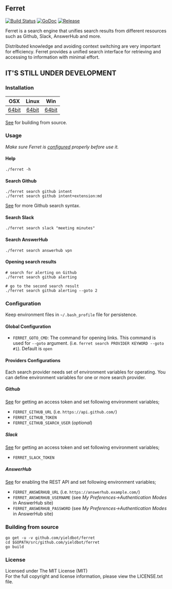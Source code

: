 ## Ferret

[![Build Status][travis-image]][travis-url] [![GoDoc][godoc-image]][godoc-url] [![Release][release-image]][release-url]

Ferret is a search engine that unifies search results from different resources
such as Github, Slack, AnswerHub and more.

Distributed knowledge and avoiding context switching are very important for
efficiency. Ferret provides a unified search interface for retrieving and
accessing to information with minimal effort.

## IT'S STILL UNDER DEVELOPMENT


### Installation

| OSX | Linux | Win |
|:---:|:---:|:---:|
| [64bit][download-darwin-amd64-url] | [64bit][download-linux-amd64-url] | [64bit][download-windows-amd64-url] |

[See](#building-from-source) for building from source.


### Usage

_Make sure Ferret is [configured](#configuration) properly before use it._

#### Help

```
./ferret -h
```

#### Search Github

```
./ferret search github intent
./ferret search github intent+extension:md
```

[See](https://developer.github.com/v3/search/) for more Github search syntax.

#### Search Slack

```
./ferret search slack "meeting minutes"
```

#### Search AnswerHub

```
./ferret search answerhub vpn
```

#### Opening search results

```
# search for alerting on Github
./ferret search github alerting

# go to the second search result
./ferret search github alerting --goto 2
```


### Configuration

Keep environment files in `~/.bash_profile` file for persistence.

#### Global Configuration

- `FERRET_GOTO_CMD`:
  The command for opening links. This command is used for `--goto` argument. 
  (i.e. `ferret search PROVIDER KEYWORD --goto #1`). Default is `open`

#### Providers Configurations

Each search provider needs set of environment variables for operating. You can 
define environment variables for one or more search provider.

##### Github

  [See](https://help.github.com/articles/creating-an-access-token-for-command-line-use/)
  for getting an access token and set following environment variables;

  * `FERRET_GITHUB_URL` (i.e. `https://api.github.com/`)
  * `FERRET_GITHUB_TOKEN`
  * `FERRET_GITHUB_SEARCH_USER` (*optional*)

##### Slack

  [See](https://api.slack.com/docs/oauth-test-tokens?team_id=T025F5Q7Y)
  for getting an access token and set following environment variables;

  * `FERRET_SLACK_TOKEN`

##### AnswerHub

  [See](http://docs.answerhub.com/articles/1444/how-to-enable-and-grant-use-of-the-rest-api.html)
  for enabling the REST API and set following environment variables;

  * `FERRET_ANSWERHUB_URL` (i.e. `https://answerhub.example.com/`)
  * `FERRET_ANSWERHUB_USERNAME` (see *My Preferences->Authentication Modes* in AnswerHub site)
  * `FERRET_ANSWERHUB_PASSWORD` (see *My Preferences->Authentication Modes* in AnswerHub site)


### Building from source

```
go get -u -v github.com/yieldbot/ferret
cd $GOPATH/src/github.com/yieldbot/ferret
go build
```


### License

Licensed under The MIT License (MIT)  
For the full copyright and license information, please view the LICENSE.txt file.


[travis-url]: https://travis-ci.org/yieldbot/ferret
[travis-image]: https://travis-ci.org/yieldbot/ferret.svg?branch=master

[godoc-url]: https://godoc.org/github.com/yieldbot/ferret
[godoc-image]: https://godoc.org/github.com/yieldbot/ferret?status.svg

[release-url]: https://github.com/yieldbot/ferret/releases/latest
[release-image]: https://img.shields.io/badge/release-1.0.0-blue.svg

[download-darwin-amd64-url]: https://github.com/yieldbot/ferret/releases/download/v1.0.0/ferret-darwin-amd64.zip
[download-linux-amd64-url]: https://github.com/yieldbot/ferret/releases/download/v1.0.0/ferret-linux-amd64.zip
[download-windows-amd64-url]: https://github.com/yieldbot/ferret/releases/download/v1.0.0/ferret-windows-amd64.zip